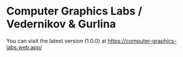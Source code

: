 # Сomputer Graphics Labs / Vedernikov & Gurlina

You can visit the latest version (1.0.0) at https://computer-graphics-labs.web.app/
